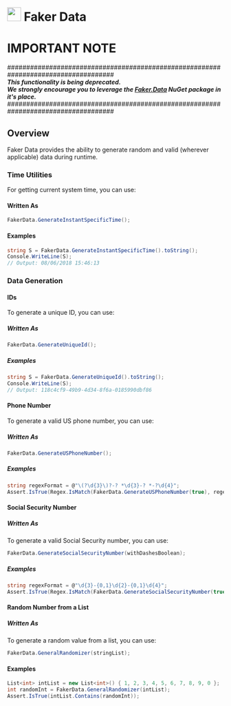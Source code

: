 # <img src="resources/maqslogo.ico" height="32" width="32"> Faker Data

# IMPORTANT NOTE
####################################################################################  
**_This functionality is being deprecated.  
We strongly encourage you to leverage the [Faker.Data](https://www.nuget.org/packages/Faker.Data/) NuGet package in it's place._**
####################################################################################  

## Overview
Faker Data provides the ability to generate random and valid (wherever applicable) data during runtime.

### Time Utilities
For getting current system time, you can use:  

#### Written As

```csharp
FakerData.GenerateInstantSpecificTime();  
```

#### Examples
```csharp
string S = FakerData.GenerateInstantSpecificTime().toString();   
Console.WriteLine(S);
// Output: 08/06/2018 15:46:13 
```

### Data Generation

#### IDs
To generate a unique ID, you can use:
##### Written As

```csharp
FakerData.GenerateUniqueId();  
```
##### Examples
```csharp
string S = FakerData.GenerateUniqueId().toString();   
Console.WriteLine(S);
// Output: 118c4cf9-49b9-4d34-8f6a-0185990dbf86

```
#### Phone Number
To generate a valid US phone number, you can use:

##### Written As

```csharp
FakerData.GenerateUSPhoneNumber();  
```
##### Examples
```csharp
string regexFormat = @"\(?\d{3}\)?-? *\d{3}-? *-?\d{4}";
Assert.IsTrue(Regex.IsMatch(FakerData.GenerateUSPhoneNumber(true), regexFormat));
```
#### Social Security Number
##### Written As
To generate a valid Social Security number, you can use:

```csharp
FakerData.GenerateSocialSecurityNumber(withDashesBoolean);  
```
##### Examples
```csharp
string regexFormat = @"\d{3}-{0,1}\d{2}-{0,1}\d{4}";
Assert.IsTrue(Regex.IsMatch(FakerData.GenerateSocialSecurityNumber(true), regexFormat));
```

#### Random Number from a List
##### Written As

To generate a random value from a list, you can use:

```csharp
FakerData.GeneralRandomizer(stringList);  
```
#### Examples
```csharp
List<int> intList = new List<int>() { 1, 2, 3, 4, 5, 6, 7, 8, 9, 0 };
int randomInt = FakerData.GeneralRandomizer(intList);
Assert.IsTrue(intList.Contains(randomInt));
```

